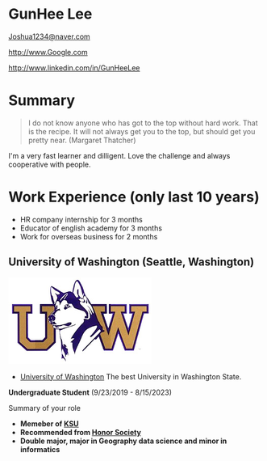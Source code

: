 # GunHee Lee

Joshua1234@naver.com

http://www.Google.com

http://www.linkedin.com/in/GunHeeLee

# Summary

>I do not know anyone who has got to the top without hard work. That is the recipe. It will not always get you to the top, but should get you pretty near. (Margaret Thatcher)

 I'm a very fast learner and dilligent. Love the challenge and always cooperative with people.


# Work Experience (only last 10 years)

* HR company internship for 3 months 
* Educator of english academy for 3 months
* Work for overseas business for 2 months

## University of Washington (Seattle, Washington)

![](Picture_image\UW-husky.png)

* [University of Washington][] The best University in Washington State.

**Undergraduate Student** (9/23/2019 - 8/15/2023)

Summary of your role

- **Memeber of [KSU]**
- **Recommended from [Honor Society]**
- **Double major, major in Geography data science and minor in informatics**

[University of Washington]: http://www.washington.edu
[KSU]: https://huskylink.washington.edu/organization/dongari
[Honor Society]: https://www.honorsociety.org/